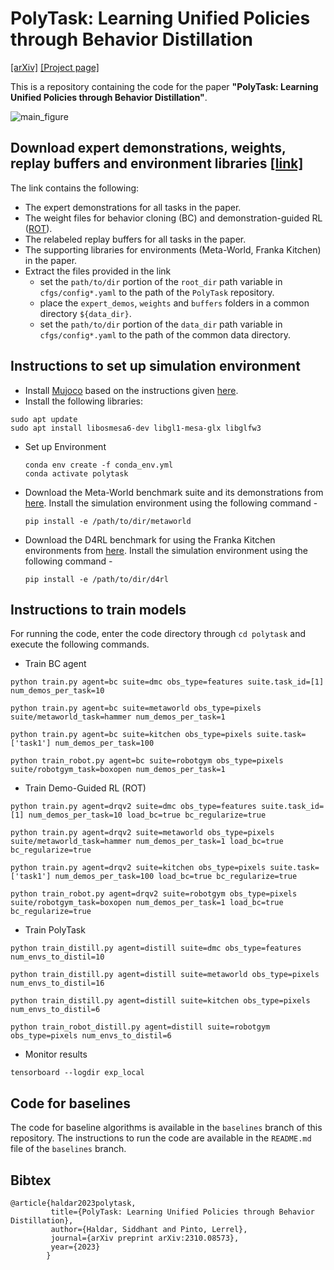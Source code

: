 # PolyTask: Learning Unified Policies through Behavior Distillation

[[arXiv]](https://arxiv.org/abs/2310.08573) [[Project page]](https://poly-task.github.io/)

This is a repository containing the code for the paper **"PolyTask: Learning Unified Policies through Behavior Distillation"**.

![main_figure](https://github.com/siddhanthaldar/polytask/assets/25313941/815a5186-14a5-4dd8-a31a-33336f4f9e18)

## Download expert demonstrations, weights, replay buffers and environment libraries [[link]](https://drive.google.com/drive/folders/1_hvX7y4pIASdPzmKu9mODh5a__wVY1t8?usp=sharing)
The link contains the following:
- The expert demonstrations for all tasks in the paper.
- The weight files for behavior cloning (BC) and demonstration-guided RL ([ROT](https://rot-robot.github.io/)).
- The relabeled replay buffers for all tasks in the paper.
- The supporting libraries for environments (Meta-World, Franka Kitchen) in the paper.
- Extract the files provided in the link
  - set the `path/to/dir` portion of the `root_dir` path variable in `cfgs/config*.yaml` to the path of the `PolyTask` repository.
  - place the `expert_demos`, `weights` and `buffers` folders in a common directory `${data_dir}`.
  - set the `path/to/dir` portion of the `data_dir` path variable in `cfgs/config*.yaml` to the path of the common data directory.

## Instructions to set up simulation environment
- Install [Mujoco](http://www.mujoco.org/) based on the instructions given [here](https://github.com/facebookresearch/drqv2).
- Install the following libraries:
```
sudo apt update
sudo apt install libosmesa6-dev libgl1-mesa-glx libglfw3
```
- Set up Environment
  ```
  conda env create -f conda_env.yml
  conda activate polytask
  ```
- Download the Meta-World benchmark suite and its demonstrations from [here](https://drive.google.com/drive/folders/1_hvX7y4pIASdPzmKu9mODh5a__wVY1t8?usp=sharing). Install the simulation environment using the following command - 
  ```
  pip install -e /path/to/dir/metaworld
  ```
- Download the D4RL benchmark for using the Franka Kitchen environments from [here](https://drive.google.com/drive/folders/1_hvX7y4pIASdPzmKu9mODh5a__wVY1t8?usp=sharing). Install the simulation environment using the following command - 
  ```
  pip install -e /path/to/dir/d4rl
  ```


## Instructions to train models

For running the code, enter the code directory through `cd polytask` and execute the following commands.

- Train BC agent
```
python train.py agent=bc suite=dmc obs_type=features suite.task_id=[1] num_demos_per_task=10
```
```
python train.py agent=bc suite=metaworld obs_type=pixels suite/metaworld_task=hammer num_demos_per_task=1
```
```
python train.py agent=bc suite=kitchen obs_type=pixels suite.task=['task1'] num_demos_per_task=100
```
```
python train_robot.py agent=bc suite=robotgym obs_type=pixels suite/robotgym_task=boxopen num_demos_per_task=1
```
  
- Train Demo-Guided RL (ROT)
```
python train.py agent=drqv2 suite=dmc obs_type=features suite.task_id=[1] num_demos_per_task=10 load_bc=true bc_regularize=true
```
```
python train.py agent=drqv2 suite=metaworld obs_type=pixels suite/metaworld_task=hammer num_demos_per_task=1 load_bc=true bc_regularize=true
```
```
python train.py agent=drqv2 suite=kitchen obs_type=pixels suite.task=['task1'] num_demos_per_task=100 load_bc=true bc_regularize=true
```
```
python train_robot.py agent=drqv2 suite=robotgym obs_type=pixels suite/robotgym_task=boxopen num_demos_per_task=1 load_bc=true bc_regularize=true
```

- Train PolyTask
```
python train_distill.py agent=distill suite=dmc obs_type=features num_envs_to_distil=10 
```
```
python train_distill.py agent=distill suite=metaworld obs_type=pixels num_envs_to_distil=16 
```
```
python train_distill.py agent=distill suite=kitchen obs_type=pixels num_envs_to_distil=6
```
```
python train_robot_distill.py agent=distill suite=robotgym obs_type=pixels num_envs_to_distil=6
```

- Monitor results
```
tensorboard --logdir exp_local
```

## Code for baselines
The code for baseline algorithms is available in the `baselines` branch of this repository. The instructions to run the code are available in the `README.md` file of the `baselines` branch.

## Bibtex
```
@article{haldar2023polytask,
         title={PolyTask: Learning Unified Policies through Behavior Distillation},
         author={Haldar, Siddhant and Pinto, Lerrel},
         journal={arXiv preprint arXiv:2310.08573},
         year={2023}
        } 
```

